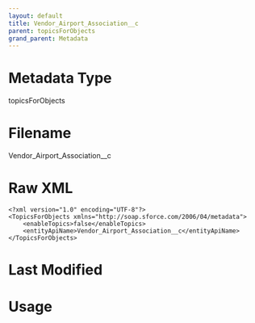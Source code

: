 ```yaml
---
layout: default
title: Vendor_Airport_Association__c
parent: topicsForObjects
grand_parent: Metadata
---
```

# Metadata Type
topicsForObjects


# Filename 
Vendor_Airport_Association__c


# Raw XML
```
<?xml version="1.0" encoding="UTF-8"?>
<TopicsForObjects xmlns="http://soap.sforce.com/2006/04/metadata">
    <enableTopics>false</enableTopics>
    <entityApiName>Vendor_Airport_Association__c</entityApiName>
</TopicsForObjects>
```


# Last Modified


# Usage
